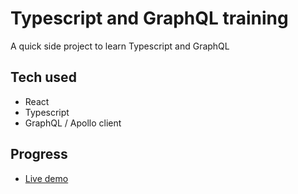# Typescript and GraphQL training
A quick side project to learn Typescript and GraphQL


Tech used
-------------
- React
- Typescript
- GraphQL / Apollo client

Progress
-------------
- [Live demo](https://fralleee.github.io/typescript-and-graphql-training/)
